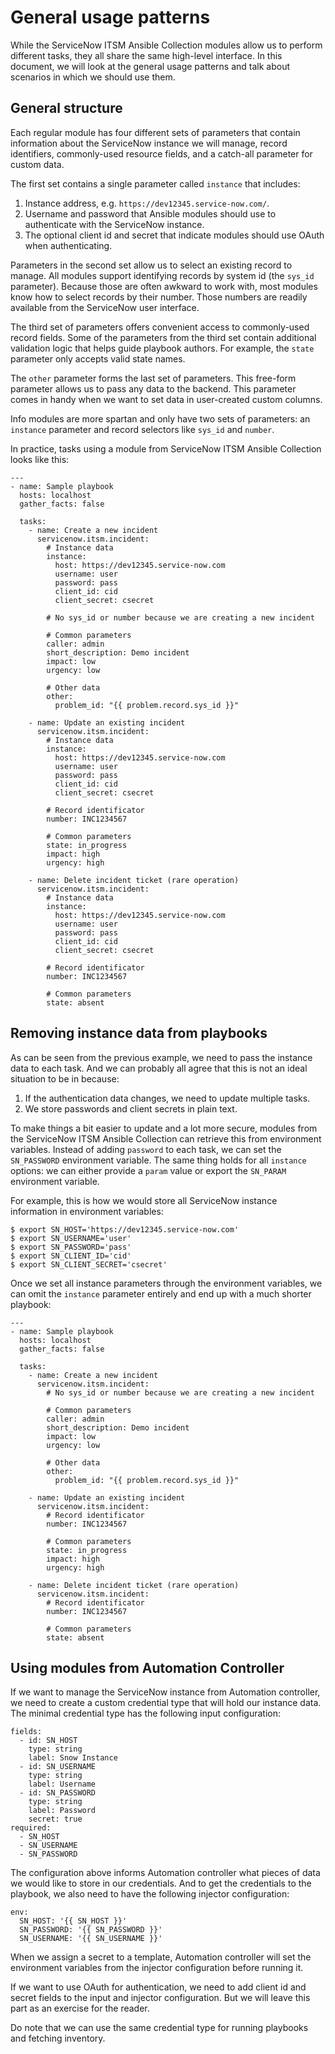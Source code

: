 # General usage patterns

While the ServiceNow ITSM Ansible Collection modules allow us to perform
different tasks, they all share the same high-level interface. In this
document, we will look at the general usage patterns and talk about scenarios
in which we should use them.


## General structure

Each regular module has four different sets of parameters that contain
information about the ServiceNow instance we will manage, record identifiers,
commonly-used resource fields, and a catch-all parameter for custom data.

The first set contains a single parameter called `instance` that includes:

 1. Instance address, e.g. `https://dev12345.service-now.com/`.
 2. Username and password that Ansible modules should use to authenticate with
    the ServiceNow instance.
 3. The optional client id and secret that indicate modules should use OAuth
    when authenticating.

Parameters in the second set allow us to select an existing record to manage.
All modules support identifying records by system id (the `sys_id` parameter).
Because those are often awkward to work with, most modules know how to select
records by their number. Those numbers are readily available from the
ServiceNow user interface.

The third set of parameters offers convenient access to commonly-used record
fields. Some of the parameters from the third set contain additional validation
logic that helps guide playbook authors. For example, the `state` parameter
only accepts valid state names.

The `other` parameter forms the last set of parameters. This free-form
parameter allows us to pass any data to the backend. This parameter comes in
handy when we want to set data in user-created custom columns.

Info modules are more spartan and only have two sets of parameters: an
`instance` parameter and record selectors like `sys_id` and `number`.

In practice, tasks using a module from ServiceNow ITSM Ansible Collection looks
like this:

    ---
    - name: Sample playbook
      hosts: localhost
      gather_facts: false

      tasks:
        - name: Create a new incident
          servicenow.itsm.incident:
            # Instance data
            instance:
              host: https://dev12345.service-now.com
              username: user
              password: pass
              client_id: cid
              client_secret: csecret

            # No sys_id or number because we are creating a new incident

            # Common parameters
            caller: admin
            short_description: Demo incident
            impact: low
            urgency: low

            # Other data
            other:
              problem_id: "{{ problem.record.sys_id }}"

        - name: Update an existing incident
          servicenow.itsm.incident:
            # Instance data
            instance:
              host: https://dev12345.service-now.com
              username: user
              password: pass
              client_id: cid
              client_secret: csecret

            # Record identificator
            number: INC1234567

            # Common parameters
            state: in_progress
            impact: high
            urgency: high

        - name: Delete incident ticket (rare operation)
          servicenow.itsm.incident:
            # Instance data
            instance:
              host: https://dev12345.service-now.com
              username: user
              password: pass
              client_id: cid
              client_secret: csecret

            # Record identificator
            number: INC1234567

            # Common parameters
            state: absent


## Removing instance data from playbooks

As can be seen from the previous example, we need to pass the instance data to
each task. And we can probably all agree that this is not an ideal situation to
be in because:

 1. If the authentication data changes, we need to update multiple tasks.
 2. We store passwords and client secrets in plain text.

To make things a bit easier to update and a lot more secure, modules from the
ServiceNow ITSM Ansible Collection can retrieve this from environment
variables. Instead of adding `password` to each task, we can set the
`SN_PASSWORD` environment variable. The same thing holds for all `instance`
options: we can either provide a `param` value or export the `SN_PARAM`
environment variable.

For example, this is how we would store all ServiceNow instance information in
environment variables:

    $ export SN_HOST='https://dev12345.service-now.com'
    $ export SN_USERNAME='user'
    $ export SN_PASSWORD='pass'
    $ export SN_CLIENT_ID='cid'
    $ export SN_CLIENT_SECRET='csecret'

Once we set all instance parameters through the environment variables, we can
omit the `instance` parameter entirely and end up with a much shorter playbook:

    ---
    - name: Sample playbook
      hosts: localhost
      gather_facts: false

      tasks:
        - name: Create a new incident
          servicenow.itsm.incident:
            # No sys_id or number because we are creating a new incident

            # Common parameters
            caller: admin
            short_description: Demo incident
            impact: low
            urgency: low

            # Other data
            other:
              problem_id: "{{ problem.record.sys_id }}"

        - name: Update an existing incident
          servicenow.itsm.incident:
            # Record identificator
            number: INC1234567

            # Common parameters
            state: in_progress
            impact: high
            urgency: high

        - name: Delete incident ticket (rare operation)
          servicenow.itsm.incident:
            # Record identificator
            number: INC1234567

            # Common parameters
            state: absent


## Using modules from Automation Controller

If we want to manage the ServiceNow instance from Automation controller, we need to
create a custom credential type that will hold our instance data. The minimal
credential type has the following input configuration:

    fields:
      - id: SN_HOST
        type: string
        label: Snow Instance
      - id: SN_USERNAME
        type: string
        label: Username
      - id: SN_PASSWORD
        type: string
        label: Password
        secret: true
    required:
      - SN_HOST
      - SN_USERNAME
      - SN_PASSWORD

The configuration above informs Automation controller what pieces of data we would like
to store in our credentials. And to get the credentials to the playbook, we
also need to have the following injector configuration:

    env:
      SN_HOST: '{{ SN_HOST }}'
      SN_PASSWORD: '{{ SN_PASSWORD }}'
      SN_USERNAME: '{{ SN_USERNAME }}'

When we assign a secret to a template, Automation controller will set the environment
variables from the injector configuration before running it.

If we want to use OAuth for authentication, we need to add client id and secret
fields to the input and injector configuration. But we will leave this part as
an exercise for the reader.

Do note that we can use the same credential type for running playbooks and
fetching inventory.
